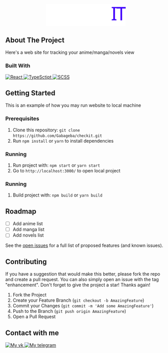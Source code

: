 <!-- PROJECT LOGO -->
<br />
<div align="center">
  <a href="https://github.com/Gabageba/checkit">
    <img src="public/name-logo.svg" alt="Logo" width="250">
  </a>

[//]: # (<h1 align="center">CHECKIT</h1>)
</div>

<!-- ABOUT THE PROJECT -->
## About The Project

Here's a web site for tracking your anime/manga/novels view

### Built With

<div>
   <a href='https://react.dev/'>
      <img src='https://img.shields.io/badge/REACT-%2361DAFB?style=for-the-badge&logo=react&logoColor=black' alt='React'/>
   </a> 
   <a href='[https://developer.mozilla.org/ru/docs/Web/JavaScript](https://www.typescriptlang.org/)'>
      <img src='https://img.shields.io/badge/TYPESCRIPT-%233178C6?style=for-the-badge&logo=typescript&logoColor=white' alt='TypeSctipt'/>
   </a> 
   <a href='https://sass-scss.ru/'>
      <img src='https://img.shields.io/badge/SCSS-%23CC6699?style=for-the-badge&logo=sass&logoColor=white' alt='SCSS'/>
   </a>
</div>


<!-- GETTING STARTED -->
## Getting Started

This is an example of how you may run website to local machine

### Prerequisites

1. Clone this repository: 
   `git clone https://github.com/Gabageba/checkit.git`
2. Run `npm install` or `yarn` to install dependencies

### Running

1. Run project with: `npm start` or `yarn start`
2. Go to `http://localhost:3000/` to open local project

### Running

1. Build project with: `npm build` or `yarn build`

<!-- ROADMAP -->
## Roadmap

- [ ] Add anime list
- [ ] Add manga list
- [ ] Add novels list

See the [open issues](https://github.com/Gabageba/checkit/issues) for a full list of proposed features (and known issues).

<!-- CONTRIBUTING -->
## Contributing

If you have a suggestion that would make this better, please fork the repo and create a pull request. You can also simply open an issue with the tag "enhancement".
Don't forget to give the project a star! Thanks again!

1. Fork the Project
2. Create your Feature Branch (`git checkout -b AmazingFeature`)
3. Commit your Changes (`git commit -m 'Add some AmazingFeature'`)
4. Push to the Branch (`git push origin AmazingFeature`)
5. Open a Pull Request

<!-- CONTACT -->
## Contact with me

<div>
   <a href='https://vk.com/gabageba'>
      <img src='https://img.shields.io/badge/%D0%92%D0%9A%D0%9E%D0%9D%D0%A2%D0%90%D0%9A%D0%A2%D0%95-%2361DAFB?style=for-the-badge&logo=vk&color=%230077FF' alt='My vk'/>
   </a> 
   <a href='https://t.me/gabageba'>
      <img src='https://img.shields.io/badge/TELEGRAM-%23101010?style=for-the-badge&logo=telegram' alt='My telegram'/>
   </a>
</div>
